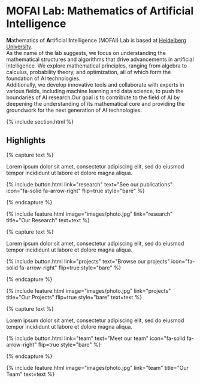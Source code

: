 ---
---


# MOFAI Lab: Mathematics of Artificial Intelligence

**M**athematics of **A**rtificial **I**ntelligence (MOFAI) Lab is based at [Heidelberg University](https://www.uni-heidelberg.de/en).  
As the name of the lab suggests, we focus on understanding the mathematical structures and algorithms that drive advancements in artificial intelligence. 
We explore mathematical principles, ranging from algebra to calculus, probability theory, and optimization, all of which form the foundation of AI technologies.  
Additionally, we develop innovative tools and collaborate with experts in various fields, including machine learning and data science, to push the boundaries of AI research.Our goal is to contribute to the field of AI by deepening the understanding of its mathematical core and providing the groundwork for the next generation of AI technologies.




{% include section.html %}

## Highlights

{% capture text %}

Lorem ipsum dolor sit amet, consectetur adipiscing elit, sed do eiusmod tempor incididunt ut labore et dolore magna aliqua.

{%
  include button.html
  link="research"
  text="See our publications"
  icon="fa-solid fa-arrow-right"
  flip=true
  style="bare"
%}

{% endcapture %}

{%
  include feature.html
  image="images/photo.jpg"
  link="research"
  title="Our Research"
  text=text
%}

{% capture text %}

Lorem ipsum dolor sit amet, consectetur adipiscing elit, sed do eiusmod tempor incididunt ut labore et dolore magna aliqua.

{%
  include button.html
  link="projects"
  text="Browse our projects"
  icon="fa-solid fa-arrow-right"
  flip=true
  style="bare"
%}

{% endcapture %}

{%
  include feature.html
  image="images/photo.jpg"
  link="projects"
  title="Our Projects"
  flip=true
  style="bare"
  text=text
%}

{% capture text %}

Lorem ipsum dolor sit amet, consectetur adipiscing elit, sed do eiusmod tempor incididunt ut labore et dolore magna aliqua.

{%
  include button.html
  link="team"
  text="Meet our team"
  icon="fa-solid fa-arrow-right"
  flip=true
  style="bare"
%}

{% endcapture %}

{%
  include feature.html
  image="images/photo.jpg"
  link="team"
  title="Our Team"
  text=text
%}
